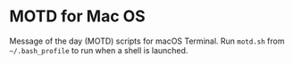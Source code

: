 # MOTD for Mac OS
Message of the day (MOTD) scripts for macOS Terminal.
Run `motd.sh` from `~/.bash_profile` to run when a shell is launched.

